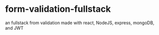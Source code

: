 # form-validation-fullstack
 an fullstack from validation made with react, NodeJS, express, mongoDB, and JWT
